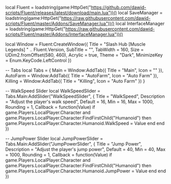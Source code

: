 local Fluent = loadstring(game:HttpGet("https://github.com/dawid-scripts/Fluent/releases/latest/download/main.lua"))()
local SaveManager = loadstring(game:HttpGet("https://raw.githubusercontent.com/dawid-scripts/Fluent/master/Addons/SaveManager.lua"))()
local InterfaceManager = loadstring(game:HttpGet("https://raw.githubusercontent.com/dawid-scripts/Fluent/master/Addons/InterfaceManager.lua"))()

local Window = Fluent:CreateWindow({
    Title = "Slash Hub [Muscle Legends] " .. Fluent.Version,
    SubTitle = "",
    TabWidth = 160,
    Size = UDim2.fromOffset(580, 460),
    Acrylic = true,
    Theme = "Dark",
    MinimizeKey = Enum.KeyCode.LeftControl
})

-- Tabs
local Tabs = {
    Main = Window:AddTab({ Title = "Main", Icon = "" }),
    AutoFarm = Window:AddTab({ Title = "AutoFarm", Icon = "Auto Farm" }),
    Killing = Window:AddTab({ Title = "Killing", Icon = "Auto Farm" })
}

-- WalkSpeed Slider
local WalkSpeedSlider = Tabs.Main:AddSlider("WalkSpeedSlider", {
    Title = "WalkSpeed",
    Description = "Adjust the player's walk speed",
    Default = 16,
    Min = 16,
    Max = 1000,
    Rounding = 1,
    Callback = function(Value)
        if game.Players.LocalPlayer.Character and game.Players.LocalPlayer.Character:FindFirstChild("Humanoid") then
            game.Players.LocalPlayer.Character.Humanoid.WalkSpeed = Value
        end
    end
})

-- JumpPower Slider
local JumpPowerSlider = Tabs.Main:AddSlider("JumpPowerSlider", {
    Title = "Jump Power",
    Description = "Adjust the player's jump power",
    Default = 40,
    Min = 40,
    Max = 1000,
    Rounding = 1,
    Callback = function(Value)
        if game.Players.LocalPlayer.Character and game.Players.LocalPlayer.Character:FindFirstChild("Humanoid") then
            game.Players.LocalPlayer.Character.Humanoid.JumpPower = Value
        end
    end
})
